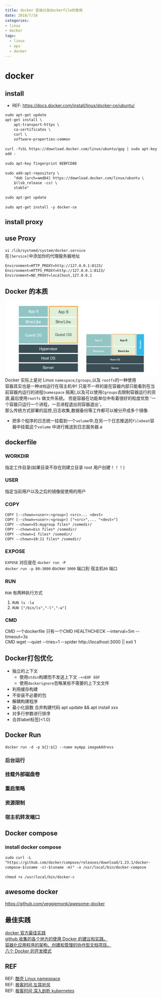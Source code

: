 ```yaml
---
title: docker 安装以及dockerfile的使用
date: 2018/7/16
categories: 
- linux
- docker
tags: 
  - linux 
  - ops
  - docker
---
```

# docker
## install 
- REF: https://docs.docker.com/install/linux/docker-ce/ubuntu/
```
sudo apt-get update
apt-get install \
    apt-transport-https \
    ca-certificates \
    curl \
    software-properties-common

curl -fsSL https://download.docker.com/linux/ubuntu/gpg | sudo apt-key add -

sudo apt-key fingerprint 0EBFCD88

sudo add-apt-repository \
    "deb [arch=amd64] https://download.docker.com/linux/ubuntu \
    $(lsb_release -cs) \
    stable"

sudo apt-get update

sudo apt-get install -y docker-ce
```
<!--more--> 
## install proxy
## use Proxy
`vi /lib/systemd/system/docker.service`  
在`[Service]`中添加你的代理服务器地址
```
Environment=HTTP_PROXY=http://127.0.0.1:8123/
Environment=HTTPS_PROXY=http://127.0.0.1:8123/
Environment=NO_PROXY=localhost,127.0.0.1
```
##  Docker 的本质
![docker](images/docker.jpg)
Docker 实际上是对 Linux `namespace`,`Cgroups`,以及 `rootfs`的一种使用  
容器其实也是一种`进程`运行在宿主机中! 只是不一样的是在容器内部只能看到在当前容器内运行的进程(`namespace` 隔离),以及可以使用`Cgroups`去限制容器运行的资源,最后使用`rootfs` 做文件系统。
但是容器在功能单位中有着很好的粒度优势 '一个容器只运行一个进程，一旦进程退出则容器退出'，  
那么传统方式部署的监控,日志收集,数据备份等工作都可以被分开成多个镜像.  
- 把多个程序的日志统一挂载到一个`volume`中,在另一个日志推送的`filebeat`容器中挂载这个`volume` 中进行推送到日志服务器.a
## dockerfile
### WORKDIR 
指定工作目录(如果目录不存在则建立目录 root 用户创建！！！)
### USER
指定当前用户以及之后的镜像层使用的用户

### COPY
```
COPY [--chown=<user>:<group>] <src>... <dest>
COPY [--chown=<user>:<group>] ["<src>",... "<dest>"] 
COPY --chown=55:mygroup files* /somedir/
COPY --chown=bin files* /somedir/
COPY --chown=1 files* /somedir/
COPY --chown=10:11 files* /somedir/
```
### EXPOSE
`EXPOSE` 对应是在 `docker run -P  `  
`docker run -p 80:3000`
docker `3000` 端口到 宿主机`80` 端口
### RUN
`RUN` 有两种执行方式
1. `RUN ls -la`
2. `RUN ["/bin/ls","-l","-a"]`

### CMD
CMD 一个dockerfile 只有一个CMD 
HEALTHCHECK  --interval=5m --timeout=3s \
  CMD wget --quiet --tries=1 --spider http://localhost:3000 || exit 1
## Docker打包优化 
  + 独立的上下文 
    - 使用`stdin`构建而不发送上下文 `-<<EOF EOF`
    - 使用`dockerignore`忽略某些不需要的上下文文件
  + 利用缓存构建
  + 不安装不必要的包  
  + 解耦构建程序
  + 最小化层数 合并构建代码 apt update && apt install xxx
  + 对多行参数进行排序
  + 合并label标签[<1.0]
## Docker Run
`docker run -d -p ${}:${} --name myApp imageAddress`
### 后台运行
### 挂载外部磁盘卷
### 重启策略
### 资源限制
### 宿主机转发端口
## Docker compose
### install docker compose
```
sudo curl -L "https://github.com/docker/compose/releases/download/1.23.1/docker-compose-$(uname -s)-$(uname -m)" -o /usr/local/bin/docker-compose

chmod +x /usr/local/bin/docker-c
```
## awesome docker
https://github.com/veggiemonk/awesome-docker

## 最佳实践
[docker 官方最佳实践](https://docs.docker.com/develop/develop-images/dockerfile_best-practices/)  
[github 收集的各个地方的使用 Docker 的建议和实践。
](https://github.com/FuriKuri/docker-best-practices)  
[容器化应用程序的架构、创建和管理的协作型文档项目。
](http://docs.projectatomic.io/container-best-practices/)  
[八个 Docker 的开发模式](http://hokstad.com/docker/patterns)
## REF
REF: [酷壳 Linux namespace](https://coolshell.cn/articles/17010.html)  
REF: [极客时间 左耳听风](https://time.geekbang.org/column/article/11665)  
REF: [极客时间 深入剖析 kubernetes](https://time.geekbang.org/column/116)
